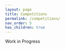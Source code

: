 ```yaml
---
layout: page
title: Competitions
permalink: /competitions/
nav_order: 5
has_children: true
---
```


Work in Progress
